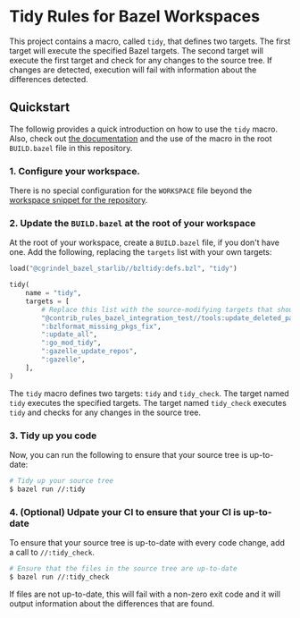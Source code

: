 # Tidy Rules for Bazel Workspaces

This project contains a macro, called `tidy`, that defines two targets. The first target will
execute the specified Bazel targets. The second target will execute the first target and check for
any changes to the source tree. If changes are detected, execution will fail with information about
the differences detected.

## Quickstart

The followig provides a quick introduction on how to use the `tidy` macro. Also, check
out [the documentation](/doc/bzltidy/) and the use of the macro in the root `BUILD.bazel`
file in this repository.

### 1. Configure your workspace.

There is no special configuration for the `WORKSPACE` file beyond the [workspace snippet for the
repository](/README.md#workspace-configuration).

### 2. Update the `BUILD.bazel` at the root of your workspace

At the root of your workspace, create a `BUILD.bazel` file, if you don't have one. Add the
following, replacing the `targets` list with your own targets:

```python
load("@cgrindel_bazel_starlib//bzltidy:defs.bzl", "tidy")

tidy(
    name = "tidy",
    targets = [
        # Replace this list with the source-modifying targets that should be executed.
        "@contrib_rules_bazel_integration_test//tools:update_deleted_packages",
        ":bzlformat_missing_pkgs_fix",
        ":update_all",
        ":go_mod_tidy",
        ":gazelle_update_repos",
        ":gazelle",
    ],
)
```

The `tidy` macro defines two targets: `tidy` and `tidy_check`. The target named `tidy` executes the
specified targets. The target named `tidy_check` executes `tidy` and checks for any changes in the
source tree.

### 3. Tidy up you code

Now, you can run the following to ensure that your source tree is up-to-date:

```sh
# Tidy up your source tree
$ bazel run //:tidy
```

### 4. (Optional) Udpate your CI to ensure that your CI is up-to-date

To ensure that your source tree is up-to-date with every code change, add a call to `//:tidy_check`.

```sh
# Ensure that the files in the source tree are up-to-date
$ bazel run //:tidy_check
```

If files are not up-to-date, this will fail with a non-zero exit code and it will output information
about the differences that are found.
